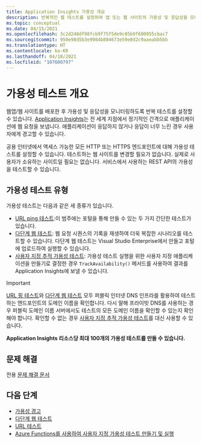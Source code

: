 ```yaml
---
title: Application Insights 가용성 개요
description: 반복적인 웹 테스트를 설정하여 앱 또는 웹 사이트의 가용성 및 응답성을 모니터링합니다.
ms.topic: conceptual
ms.date: 04/15/2021
ms.openlocfilehash: 3c2d248df98fcb9f75f5de9c05b9f600955cbac7
ms.sourcegitcommit: 950e98d5b3e9984b884673e59e0d2c9aaeabb5bb
ms.translationtype: HT
ms.contentlocale: ko-KR
ms.lasthandoff: 04/18/2021
ms.locfileid: "107600797"
---
```

# <a name="availability-tests-overview"></a>가용성 테스트 개요

웹앱/웹 사이트를 배포한 후 가용성 및 응답성을 모니터링하도록 반복 테스트를 설정할 수 있습니다. [Application Insights](./app-insights-overview.md)는 전 세계 지점에서 정기적인 간격으로 애플리케이션에 웹 요청을 보냅니다. 애플리케이션이 응답하지 않거나 응답이 너무 느린 경우 사용자에게 경고할 수 있습니다.

공용 인터넷에서 액세스 가능한 모든 HTTP 또는 HTTPS 엔드포인트에 대해 가용성 테스트를 설정할 수 있습니다. 테스트하는 웹 사이트를 변경할 필요가 없습니다. 실제로 사용자가 소유하는 사이트일 필요는 없습니다. 서비스에서 사용하는 REST API의 가용성을 테스트할 수 있습니다.

## <a name="types-of-availability-tests"></a>가용성 테스트 유형

가용성 테스트는 다음과 같은 세 종류가 있습니다.

* [URL ping 테스트](monitor-web-app-availability.md):이 범주에는 포털을 통해 만들 수 있는 두 가지 간단한 테스트가 있습니다.
* [다단계 웹 테스트](availability-multistep.md): 웹 요청 시퀀스의 기록을 재생하여 더욱 복잡한 시나리오를 테스트할 수 있습니다. 다단계 웹 테스트는 Visual Studio Enterprise에서 만들고 포털에 업로드하여 실행할 수 있습니다.
* [사용자 지정 추적 가용성 테스트](/dotnet/api/microsoft.applicationinsights.telemetryclient.trackavailability): 가용성 테스트 실행을 위한 사용자 지정 애플리케이션을 만들기로 결정한 경우 `TrackAvailability()` 메서드를 사용하여 결과를 Application Insights에 보낼 수 있습니다.

> [!IMPORTANT]
> [URL 핑 테스트](monitor-web-app-availability.md)와 [다단계 웹 테스트](availability-multistep.md) 모두 퍼블릭 인터넷 DNS 인프라를 활용하여 테스트하는 엔드포인트의 도메인 이름을 확인합니다. 다시 말해 프라이빗 DNS를 사용하는 경우 퍼블릭 도메인 이름 서버에서도 테스트의 모든 도메인 이름을 확인할 수 있는지 확인해야 합니다. 확인할 수 없는 경우 [사용자 지정 추적 가용성 테스트](/dotnet/api/microsoft.applicationinsights.telemetryclient.trackavailability)를 대신 사용할 수 있습니다.

**Application Insights 리소스당 최대 100개의 가용성 테스트를 만들 수 있습니다.**

## <a name="troubleshooting"></a>문제 해결

전용 [문제 해결 문서](troubleshoot-availability.md)

## <a name="next-step"></a>다음 단계

* [가용성 경고](availability-alerts.md)
* [다단계 웹 테스트](availability-multistep.md)
* [URL 테스트](monitor-web-app-availability.md)
* [Azure Functions를 사용하여 사용자 지정 가용성 테스트 만들기 및 실행](availability-azure-functions.md)